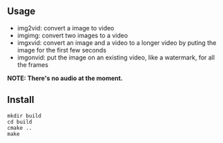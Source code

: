 ## Usage

* img2vid: convert a image to video
* imgimg: convert two images to a video
* imgxvid: convert an image and a video to a longer video by puting the image for the first few seconds
* imgonvid: put the image on an existing video, like a watermark, for all the frames

**NOTE: There's no audio at the moment.**

## Install

```
mkdir build
cd build
cmake ..
make
```
